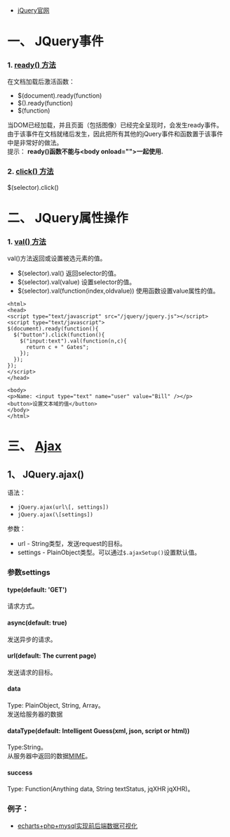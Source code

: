 * [jQuery官网](https://api.jquery.com/)

# 一、 JQuery事件
### 1. [ready() 方法](http://www.w3school.com.cn/jquery/event_ready.asp)
在文档加载后激活函数：  
* $(document).ready(function)
* $().ready(function)
* $(function)

当DOM已经加载，并且页面（包括图像）已经完全呈现时，会发生ready事件。  
由于该事件在文档就绪后发生，因此把所有其他的jQuery事件和函数置于该事件中是非常好的做法。  
提示： **ready()函数不能与\<body onload="">一起使用.**

### 2. [click() 方法](http://www.w3school.com.cn/jquery/event_click.asp)
$(selector).click()  

# 二、 JQuery属性操作
### 1. [val() 方法](http://www.w3school.com.cn/jquery/attributes_val.asp)
val()方法返回或设置被选元素的值。  
* $(selector).val() 返回selector的值。
* $(selector).val(value) 设置selector的值。
* $(selector).val(function(index,oldvalue)) 使用函数设置value属性的值。

```
<html>
<head>
<script type="text/javascript" src="/jquery/jquery.js"></script>
<script type="text/javascript">
$(document).ready(function(){
  $("button").click(function(){
    $("input:text").val(function(n,c){
      return c + " Gates";
    });
  });
});
</script>
</head>

<body>
<p>Name: <input type="text" name="user" value="Bill" /></p>
<button>设置文本域的值</button>
</body>
</html>
```

# 三、 [Ajax](https://api.jquery.com/category/ajax/)
## 1、 JQuery.ajax()
语法：  
* `jQuery.ajax(url\[, settings])`
* `jQuery.ajax(\[settings])`

参数：
* url - String类型，发送request的目标。
* settings - PlainObject类型。可以通过`$.ajaxSetup()`设置默认值。
### 参数settings
#### type(default: 'GET')
请求方式。  
#### async(default: true)
发送异步的请求。  
#### url(default: The current page)
发送请求的目标。
#### data
Type: PlainObject, String, Array。  
发送给服务器的数据
#### dataType(default: Intelligent Guess(xml, json, script or html))
Type:String。  
从服务器中返回的数据[MIME](http://www.w3school.com.cn/media/media_mimeref.asp)。  
#### success
Type: Function(Anything data, String textStatus, jqXHR jqXHR)。  

### 例子：
* [echarts+php+mysql实现前后端数据可视化](https://www.jianshu.com/p/29895d280624)

